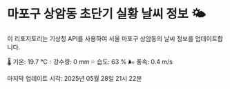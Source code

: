 
# 마포구 상암동 초단기 실황 날씨 정보 🌤️

이 리포지토리는 기상청 API를 사용하여 서울 마포구 상암동의 날씨 정보를 업데이트합니다. 

🌡️ 기온: 19.7 ℃
💧 강수량: 0 mm
💦 습도: 63 %
🌬️ 풍속: 0.4 m/s

마지막 업데이트 시각: 2025년 05월 28일 21시 22분    
